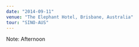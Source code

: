 ```yaml
---
date: "2014-09-11"
venue: "The Elephant Hotel, Brisbane, Australia"
tour: "SINO-AUS"
---
```



Note: Afternoon
